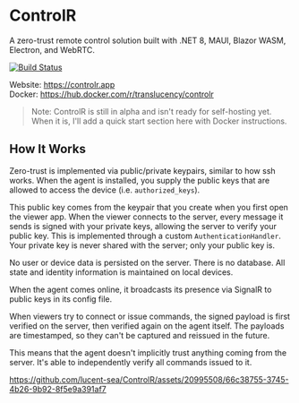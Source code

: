 # ControlR

A zero-trust remote control solution built with .NET 8, MAUI, Blazor WASM, Electron, and WebRTC.

[![Build Status](https://dev.azure.com/translucency/ControlR/_apis/build/status%2FControlR?branchName=dev)](https://dev.azure.com/translucency/ControlR/_build/latest?definitionId=35&branchName=dev)

Website: https://controlr.app  
Docker: https://hub.docker.com/r/translucency/controlr

> Note: ControlR is still in alpha and isn't ready for self-hosting yet. When it is, I'll add a quick start section here with Docker instructions.

## How It Works

Zero-trust is implemented via public/private keypairs, similar to how ssh works. When the agent is installed, you supply the public keys that are allowed to access the device (i.e. `authorized_keys`).

This public key comes from the keypair that you create when you first open the viewer app. When the viewer connects to the server, every message it sends is signed with your private keys, allowing the server to verify your public key. This is implemented through a custom `AuthenticationHandler`. Your private key is never shared with the server; only your public key is.

No user or device data is persisted on the server. There is no database. All state and identity information is maintained on local devices.

When the agent comes online, it broadcasts its presence via SignalR to public keys in its config file.

When viewers try to connect or issue commands, the signed payload is first verified on the server, then verified again on the agent itself. The payloads are timestamped, so they can't be captured and reissued in the future.

This means that the agent doesn't implicitly trust anything coming from the server. It's able to independently verify all commands issued to it.

https://github.com/lucent-sea/ControlR/assets/20995508/66c38755-3745-4b26-9b92-8f5e9a391af7
